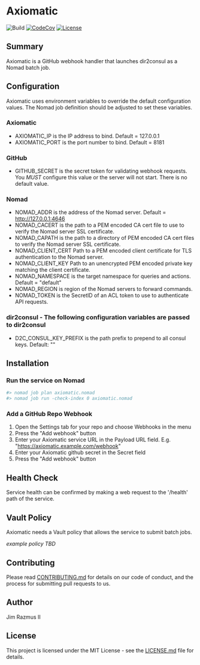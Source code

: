 # Axiomatic

![Build](https://github.com/jimrazmus/axiomatic/workflows/Go/badge.svg?branch=master)
[![CodeCov](https://codecov.io/gh/jimrazmus/axiomatic/branch/master/graph/badge.svg)](https://codecov.io/gh/jimrazmus/axiomatic)
[![License](http://img.shields.io/:license-mit-blue.svg?style=flat-square)](http://badges.mit-license.org)

## Summary

Axiomatic is a GitHub webhook handler that launches dir2consul as a Nomad batch job.

## Configuration

Axiomatic uses environment variables to override the default configuration values. The Nomad job definition should be adjusted to set these variables.

### Axiomatic

* AXIOMATIC_IP is the IP address to bind. Default = 127.0.0.1
* AXIOMATIC_PORT is the port number to bind. Default = 8181

### GitHub

* GITHUB_SECRET is the secret token for validating webhook requests. You *MUST* configure this value or the server will not start. There is no default value.

### Nomad

* NOMAD_ADDR is the address of the Nomad server. Default = http://127.0.0.1:4646
* NOMAD_CACERT is the path to a PEM encoded CA cert file to use to verify the Nomad server SSL certificate.
* NOMAD_CAPATH is the path to a directory of PEM encoded CA cert files to verify the Nomad server SSL certificate.
* NOMAD_CLIENT_CERT Path to a PEM encoded client certificate for TLS authentication to the Nomad server.
* NOMAD_CLIENT_KEY Path to an unencrypted PEM encoded private key matching the client certificate.
* NOMAD_NAMESPACE is the target namespace for queries and actions. Default = "default"
* NOMAD_REGION is region of the Nomad servers to forward commands.
* NOMAD_TOKEN is the SecretID of an ACL token to use to authenticate API requests.

### dir2consul - The following configuration variables are passed to dir2consul

* D2C_CONSUL_KEY_PREFIX is the path prefix to prepend to all consul keys. Default: ""


## Installation

### Run the service on Nomad

```bash
#> nomad job plan axiomatic.nomad
#> nomad job run -check-index 0 axiomatic.nomad
```

### Add a GitHub Repo Webhook

1. Open the Settings tab for your repo and choose Webhooks in the menu
1. Press the "Add webhook" button
1. Enter your Axiomatic service URL in the Payload URL field. E.g. "https://axiomatic.example.com/webhook"
1. Enter your Axiomatic github secret in the Secret field
1. Press the "Add webhook" button

## Health Check

Service health can be confirmed by making a web request to the '/health' path of the service.

## Vault Policy

Axiomatic needs a Vault policy that allows the service to submit batch jobs.

*example policy TBD*

## Contributing

Please read [CONTRIBUTING.md](CONTRIBUTING.md) for details on our code of conduct, and the process for submitting pull requests to us.

## Author

Jim Razmus II

## License

This project is licensed under the MIT License - see the [LICENSE.md](LICENSE.md) file for details.

